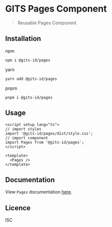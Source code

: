 # GITS Pages Component

> Reusable Pages Component

## Installation

npm

```
npm i @gits-id/pages
```

yarn

```
yarn add @gits-id/pages
```

pnpm

```
pnpm i @gits-id/pages
```

## Usage

```vue
<script setup lang="ts">
// import styles
import '@gits-id/pages/dist/style.css';
// import component
import Pages from '@gits-id/pages';
</script>

<template>
  <Pages />
</template>
```

## Documentation

View `Pages` documentation [here](https://gits-ui.web.app/?path=/story/components-pages--default).

## Licence

ISC
